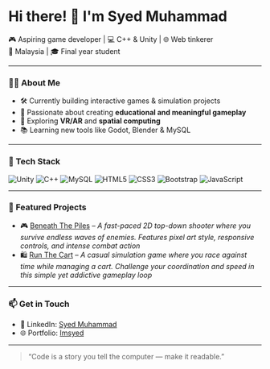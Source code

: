 # Hi there! 👋 I'm Syed Muhammad

🎮 Aspiring game developer | 💻 C++ & Unity | 🌐 Web tinkerer  
📍 Malaysia | 🎓 Final year student

---

### 👨‍💻 About Me
- 🛠 Currently building interactive games & simulation projects
- 🎯 Passionate about creating **educational and meaningful gameplay**
- 🌱 Exploring **VR/AR** and **spatial computing**
- 📚 Learning new tools like Godot, Blender & MySQL

---

### 🧰 Tech Stack
![Unity](https://img.shields.io/badge/Unity-100000?style=for-the-badge&logo=unity&logoColor=white)
![C++](https://img.shields.io/badge/C++-00599C?style=for-the-badge&logo=cplusplus&logoColor=white)
![MySQL](https://img.shields.io/badge/MySQL-00000F?style=for-the-badge&logo=mysql)
![HTML5](https://img.shields.io/badge/HTML5-E34F26?style=for-the-badge&logo=html5)
![CSS3](https://img.shields.io/badge/CSS3-1572B6?style=for-the-badge&logo=css3)
![Bootstrap](https://img.shields.io/badge/Bootstrap-563D7C?style=for-the-badge&logo=bootstrap)
![JavaScript](https://img.shields.io/badge/JavaScript-F7DF1E?style=for-the-badge&logo=javascript)

---

### 📌 Featured Projects
- 🎮 [Beneath The Piles](https://symocolon.itch.io/beneath-the-pile) – *A fast-paced 2D top-down shooter where you survive endless waves of enemies. Features pixel art style, responsive controls, and intense combat action*
- 🛍️ [Run The Cart](https://symocolon.itch.io/run-the-cart) – *A casual simulation game where you race against time while managing a cart. Challenge your coordination and speed in this simple yet addictive gameplay loop*


---

### 📫 Get in Touch
- 💼 LinkedIn: [Syed Muhammad](https://www.linkedin.com/in/syed-muhammad-syed-najib-507916229?utm_source=share&utm_campaign=share_via&utm_content=profile&utm_medium=android_app)
- 🌐 Portfolio: [Imsyed](https://symuhmd.github.io/Imsyed.github.io/) 

---

> “Code is a story you tell the computer — make it readable.”  
